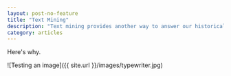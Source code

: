 ```yaml
---
layout: post-no-feature
title: "Text Mining"
description: "Text mining provides another way to answer our historical questions"
category: articles
---
```


Here's why.

![Testing an image]({{ site.url }}/images/typewriter.jpg)
